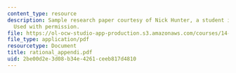 ```yaml
---
content_type: resource
description: Sample research paper courtesy of Nick Hunter, a student in the class.
  Used with permission.
file: https://ol-ocw-studio-app-production.s3.amazonaws.com/courses/14-33-economics-research-and-communication-spring-2005/2be00d2e3d08b34e4261ceeb817d4810_rational_appendi.pdf
file_type: application/pdf
resourcetype: Document
title: rational_appendi.pdf
uid: 2be00d2e-3d08-b34e-4261-ceeb817d4810
---
```

